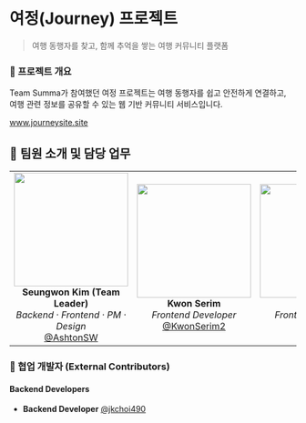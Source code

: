 # 여정(Journey) 프로젝트

> 여행 동행자를 찾고, 함께 추억을 쌓는 여행 커뮤니티 플랫폼

### 📌 프로젝트 개요
Team Summa가 참여했던 여정 프로젝트는 여행 동행자를 쉽고 안전하게 연결하고, <br>
여행 관련 정보를 공유할 수 있는 웹 기반 커뮤니티 서비스입니다.  

www.journeysite.site

## 👥 팀원 소개 및 담당 업무

|  |  |  |
|:--:|:--:|:--:|
| <img src="https://github.com/AshtonSW.png" width="200"/> <br> **Seungwon Kim (Team Leader)** <br> *Backend · Frontend · PM · Design* <br> [@AshtonSW](https://github.com/AshtonSW) | <img src="https://github.com/KwonSerim2.png" width="200"/> <br> **Kwon Serim** <br> *Frontend Developer* <br> [@KwonSerim2](https://github.com/KwonSerim2) | <img src="https://github.com/llleeco.png" width="200"/> <br> **Lee** <br> *Frontend Developer* <br> [@llleeco](https://github.com/llleeco) |

### 🤝 협업 개발자 (External Contributors)
#### Backend Developers
- **Backend Developer** [@jkchoi490](https://github.com/jkchoi490)

